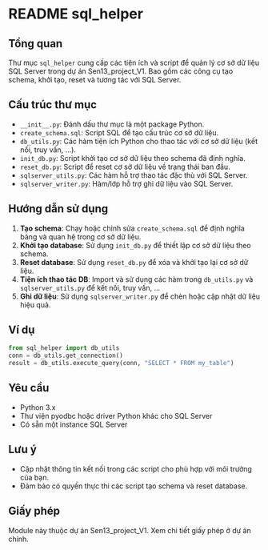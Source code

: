 
# README sql_helper

## Tổng quan
Thư mục `sql_helper` cung cấp các tiện ích và script để quản lý cơ sở dữ liệu SQL Server trong dự án Sen13_project_V1. Bao gồm các công cụ tạo schema, khởi tạo, reset và tương tác với SQL Server.

## Cấu trúc thư mục
- `__init__.py`: Đánh dấu thư mục là một package Python.
- `create_schema.sql`: Script SQL để tạo cấu trúc cơ sở dữ liệu.
- `db_utils.py`: Các hàm tiện ích Python cho thao tác với cơ sở dữ liệu (kết nối, truy vấn, ...).
- `init_db.py`: Script khởi tạo cơ sở dữ liệu theo schema đã định nghĩa.
- `reset_db.py`: Script để reset cơ sở dữ liệu về trạng thái ban đầu.
- `sqlserver_utils.py`: Các hàm hỗ trợ thao tác đặc thù với SQL Server.
- `sqlserver_writer.py`: Hàm/lớp hỗ trợ ghi dữ liệu vào SQL Server.

## Hướng dẫn sử dụng
1. **Tạo schema**: Chạy hoặc chỉnh sửa `create_schema.sql` để định nghĩa bảng và quan hệ trong cơ sở dữ liệu.
2. **Khởi tạo database**: Sử dụng `init_db.py` để thiết lập cơ sở dữ liệu theo schema.
3. **Reset database**: Sử dụng `reset_db.py` để xóa và khởi tạo lại cơ sở dữ liệu.
4. **Tiện ích thao tác DB**: Import và sử dụng các hàm trong `db_utils.py` và `sqlserver_utils.py` để kết nối, truy vấn, ...
5. **Ghi dữ liệu**: Sử dụng `sqlserver_writer.py` để chèn hoặc cập nhật dữ liệu hiệu quả.

## Ví dụ
```python
from sql_helper import db_utils
conn = db_utils.get_connection()
result = db_utils.execute_query(conn, "SELECT * FROM my_table")
```

## Yêu cầu
- Python 3.x
- Thư viện pyodbc hoặc driver Python khác cho SQL Server
- Có sẵn một instance SQL Server

## Lưu ý
- Cập nhật thông tin kết nối trong các script cho phù hợp với môi trường của bạn.
- Đảm bảo có quyền thực thi các script tạo schema và reset database.

## Giấy phép
Module này thuộc dự án Sen13_project_V1. Xem chi tiết giấy phép ở dự án chính.
